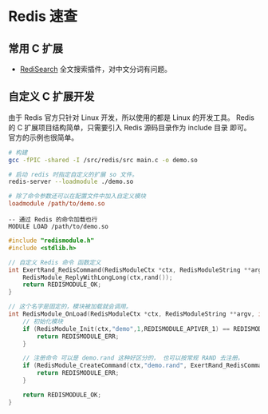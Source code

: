 # Redis 速查

## 常用 C 扩展

- [RediSearch](https://github.com/RediSearch/RediSearch) 全文搜索插件，对中文分词有问题。

## 自定义 C 扩展开发

由于 Redis 官方只针对 Linux 开发，所以使用的都是 Linux 的开发工具。
Redis 的 C 扩展项目结构简单，只需要引入 Redis 源码目录作为 include 目录 即可。
官方的示例也很简单。

```bash
# 构建
gcc -fPIC -shared -I /src/redis/src main.c -o demo.so

# 启动 redis 时指定自定义的扩展 so 文件。
redis-server --loadmodule ./demo.so
```

```ini
# 除了命令参数还可以在配置文件中加入自定义模块
loadmodule /path/to/demo.so
```

```redis
-- 通过 Redis 的命令加载也行
MODULE LOAD /path/to/demo.so
```

```c
#include "redismodule.h"
#include <stdlib.h>

// 自定义 Redis 命令 函数定义
int ExertRand_RedisCommand(RedisModuleCtx *ctx, RedisModuleString **argv, int argc) {
    RedisModule_ReplyWithLongLong(ctx,rand());
    return REDISMODULE_OK;
}

// 这个名字是固定的，模块被加载就会调用。
int RedisModule_OnLoad(RedisModuleCtx *ctx, RedisModuleString **argv, int argc) {
    // 初始化模块
    if (RedisModule_Init(ctx,"demo",1,REDISMODULE_APIVER_1) == REDISMODULE_ERR) {
        return REDISMODULE_ERR;
    }

    // 注册命令 可以是 demo.rand 这种好区分的， 也可以按常规 RAND 去注册。
    if (RedisModule_CreateCommand(ctx,"demo.rand", ExertRand_RedisCommand, "fast random", 0, 0, 0) == REDISMODULE_ERR) {
        return REDISMODULE_ERR;
    }

    return REDISMODULE_OK;
}
```
